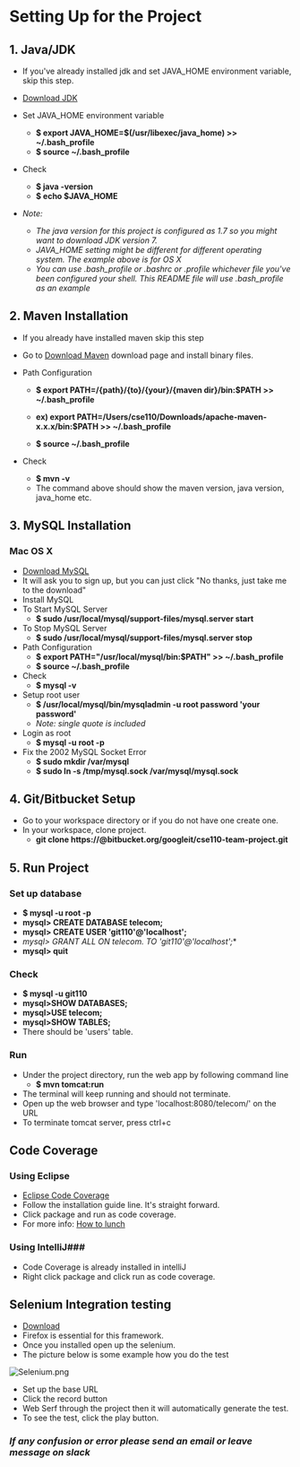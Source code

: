# **Setting Up for the Project** #
## 1. Java/JDK ##

* If you've already installed jdk and set JAVA_HOME environment variable, skip this step.
* [Download JDK](http://www.oracle.com/technetwork/java/javase/downloads/index.html)
* Set JAVA_HOME environment variable
    * **$ export JAVA_HOME=$(/usr/libexec/java_home) >> ~/.bash_profile**
    * **$ source ~/.bash_profile**
* Check
    * **$ java -version**
    * **$ echo $JAVA_HOME**

* *Note:*
    * *The java version for this project is configured as 1.7 so you might want to download JDK version 7.*
    * *JAVA_HOME setting might be different for different operating system. The example above is for OS X*
    * *You can use .bash_profile or .bashrc or .profile whichever file you've been configured your shell. This README file will use .bash_profile as an example*


## 2. Maven Installation ##

* If you already have installed maven skip this step
* Go to [Download Maven](https://maven.apache.org/download.cgi) download page and install binary files.
* Path Configuration
    * **$ export PATH=/{path}/{to}/{your}/{maven dir}/bin:$PATH >> ~/.bash_profile**
    * **ex) export PATH=/Users/cse110/Downloads/apache-maven-x.x.x/bin:$PATH >> ~/.bash_profile**

    * **$ source ~/.bash_profile**

* Check
    * **$ mvn -v**
    * The command above should show the maven version, java version, java_home etc.

## 3. MySQL Installation ##
### Mac OS X ###
* [Download MySQL](http://dev.mysql.com/downloads/mysql/)
* It will ask you to sign up, but you can just click "No thanks, just take me to the download"
* Install MySQL
* To Start MySQL Server
    * **$ sudo /usr/local/mysql/support-files/mysql.server start**
* To Stop MySQL Server
    * **$ sudo /usr/local/mysql/support-files/mysql.server stop**
* Path Configuration
    * **$ export PATH="/usr/local/mysql/bin:$PATH" >> ~/.bash_profile**
    * **$ source ~/.bash_profile**
* Check
    * **$ mysql -v**
* Setup root user
    * **$ /usr/local/mysql/bin/mysqladmin -u root password 'your password'**
    * *Note: single quote is included*
* Login as root
    * **$ mysql -u root -p**
* Fix the 2002 MySQL Socket Error
    * **$ sudo mkdir /var/mysql**
    * **$ sudo ln -s /tmp/mysql.sock /var/mysql/mysql.sock**

## 4. Git/Bitbucket Setup ##
* Go to your workspace directory or if you do not have one create one.
* In your workspace, clone project.
    * **git clone https://<bitbucket-account>@bitbucket.org/googleit/cse110-team-project.git**

## 5. Run Project ##
### Set up database ###
* **$ mysql -u root -p**
* **mysql> CREATE DATABASE telecom;**
* **mysql> CREATE USER 'git110'@'localhost';**
* **mysql> GRANT ALL ON telecom.* TO 'git110'@'localhost';**
 * **mysql> quit**

### Check ###
* **$ mysql -u git110**
* **mysql>SHOW DATABASES;**
* **mysql>USE telecom;**
* **mysql>SHOW TABLES;**
* There should be 'users' table.

### Run ###
* Under the project directory, run the web app by following command line
    * **$ mvn tomcat:run**
* The terminal will keep running and should not terminate.
* Open up the web browser and type 'localhost:8080/telecom/' on the URL
*  To terminate tomcat server, press ctrl+c

## Code Coverage ##
### Using Eclipse ###
* [Eclipse Code Coverage](http://www.eclemma.org/)
* Follow the installation guide line. It's straight forward. 
* Click package and run as code coverage.
* For more info: [How to lunch](http://www.eclemma.org/userdoc/launching.html)

### Using IntelliJ###
* Code Coverage is already installed in intelliJ
* Right click package and click run as code coverage.

## Selenium Integration testing ##
* [Download](http://www.seleniumhq.org/download/)
* Firefox is essential for this framework.
* Once you installed open up the selenium.
* The picture below is some example how you do the test

![Selenium.png](https://bitbucket.org/repo/9edK8p/images/13577703-Selenium.png)

* Set up the base URL
* Click the record button
* Web Serf through the project then it will automatically generate the test.
* To see the test, click the play button.

### *If any confusion or error please send an email or leave message on slack* ###
